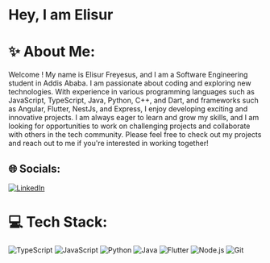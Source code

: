 <h1>Hey, I am Elisur</h1>

# ✨ About Me:

<p>Welcome ! My name is Elisur Freyesus, and I am a Software Engineering student in Addis Ababa. I am passionate about coding and exploring new technologies. With experience in various programming languages such as JavaScript, TypeScript, Java, Python, C++, and Dart, and frameworks such as Angular, Flutter, NestJs, and Express, I enjoy developing exciting and innovative projects. I am always eager to learn and grow my skills, and I am looking for opportunities to work on challenging projects and collaborate with others in the tech community. Please feel free to check out my projects and reach out to me if you're interested in working together!</p>

## 🌐 Socials:

[![LinkedIn](https://img.shields.io/badge/LinkedIn-%230077B5.svg?logo=linkedin&logoColor=white)](https://www.linkedin.com/in/elisur-freyesus-439066114/)

# 💻 Tech Stack:

![TypeScript](https://img.shields.io/badge/typescript-%23007ACC.svg?style=for-the-badge&logo=typescript&logoColor=white)
![JavaScript](https://img.shields.io/badge/javascript-%23323330.svg?style=for-the-badge&logo=javascript&logoColor=%23F7DF1E)
![Python](https://img.shields.io/badge/python-%2314354C.svg?style=for-the-badge&logo=python&logoColor=white)
![Java](https://img.shields.io/badge/java-%23ED8B00.svg?style=for-the-badge&logo=java&logoColor=white)
![Flutter](https://img.shields.io/badge/flutter-%2302569B.svg?style=for-the-badge&logo=flutter&logoColor=white)
![Node.js](https://img.shields.io/badge/node.js-%2343853D.svg?style=for-the-badge&logo=node.js&logoColor=white)
![Git](https://img.shields.io/badge/git-%23F05032.svg?style=for-the-badge&logo=git&logoColor=white)

